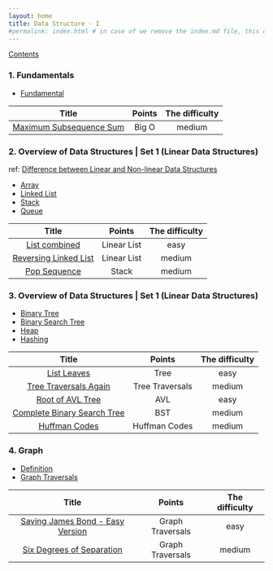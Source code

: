 ```yaml
---
layout: home
title: Data Structure - I
#permalink: index.html # in case of we remove the index.md file, this doc will be the index page
---
```


[Contents](../contents.md)

### 1. Fundamentals

- [Fundamental](.)

| Title                                                | Points  | The difficulty |
| :--------------------------------------------------: | :-----: | :------: |
| [Maximum Subsequence Sum](../MaxSubseqSum/README.md) |  Big O  | medium   |


### 2. Overview of Data Structures | Set 1 (Linear Data Structures)

ref: [Difference between Linear and Non-linear Data Structures](https://www.geeksforgeeks.org/difference-between-linear-and-non-linear-data-structures/)

-   [Array](../MaxSubseqSum/README.md)
-   [Linked List](../MaxSubseqSum/README.md)
-   [Stack](../MaxSubseqSum/README.md)
-   [Queue](../MaxSubseqSum/README.md)

| Title                                                | Points  | The difficulty |
| :--------------------------------------------------: | :-----: | :------: |
| [List combined](../MaxSubseqSum/README.md) | Linear List     | easy   |
| [Reversing Linked List](../MaxSubseqSum/README.md) | Linear List     | medium   |
| [Pop Sequence](../MaxSubseqSum/README.md) | Stack         | medium   |

### 3. Overview of Data Structures | Set 1 (Linear Data Structures)

-   [Binary Tree](../MaxSubseqSum/README.md)
-   [Binary Search Tree](../MaxSubseqSum/README.md)
-   [Heap](../MaxSubseqSum/README.md)
-   [Hashing](../MaxSubseqSum/README.md)

| Title                                                | Points  | The difficulty |
| :--------------------------------------------------: | :-----: | :------: |
| [List Leaves](../MaxSubseqSum/README.md) | Tree   | easy   |
| [Tree Traversals Again](../MaxSubseqSum/README.md) | Tree Traversals  | medium   |
| [Root of AVL Tree](../MaxSubseqSum/README.md) | AVL         | easy   |
| [Complete Binary Search Tree](../MaxSubseqSum/README.md) | BST  | medium   |
| [Huffman Codes](../MaxSubseqSum/README.md) | Huffman Codes     | medium   |

### 4. Graph

-   [Definition](../MaxSubseqSum/README.md)
-   [Graph Traversals](../MaxSubseqSum/README.md)

| Title                                                | Points  | The difficulty |
| :--------------------------------------------------: | :-----: | :------: |
| [Saving James Bond - Easy Version](../MaxSubseqSum/README.md) | Graph Traversals   | easy   |
| [Six Degrees of Separation](../MaxSubseqSum/README.md) | Graph Traversals   | medium   |






